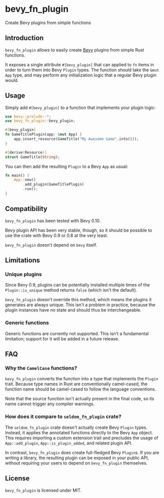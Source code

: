 # bevy_fn_plugin

Create Bevy plugins from simple functions

## Introduction

`bevy_fn_plugin` allows to easily create [Bevy](https://bevyengine.org) plugins
from simple Rust functions.

It exposes a single attribute `#[bevy_plugin]` that can applied to `fn` items in order to
turn them into Bevy `Plugin` types. The function should take the `&mut App` type,
and may perform any initialization logic that a regular Bevy plugin would.

## Usage

Simply add `#[bevy_plugin]` to a function that implements your plugin logic:

```rust
use bevy::prelude::*;
use bevy_fn_plugin::bevy_plugin;

#[bevy_plugin]
fn GameTitlePlugin(app: &mut App) {
    app.insert_resource(GameTitle("My Awesome Game".into()));
}

#[derive(Resource)]
struct GameTitle(String);
```

You can then add the resulting `Plugin` to a Bevy `App` as usual:

```rust
fn main() {
    App::new()
        .add_plugin(GameTitlePlugin)
        .run();
}
```

## Compatibility

`bevy_fn_plugin` has been tested with Bevy 0.10.

Bevy plugin API has been very stable, though, so it should be possible to use the crate
with Bevy 0.9 or 0.8 at the very least.

`bevy_fn_plugin` doesn't depend on `bevy` itself.

## Limitations

### Unique plugins

Since Bevy 0.9, plugins can be potentially installed multiple times of the `Plugin::is_unique`
method returns `false` (which isn't the default).

`bevy_fn_plugin` doesn't override this method, which means the plugins it generates are always
unique. This isn't a problem in practice, because the plugin instances have no state and should
thus be interchangeable.

### Generic functions

Generic functions are currently not supported. This isn't a fundamental limitation; support for it
will be added in a future release.

## FAQ

### Why the `CamelCase` functions?

`bevy_fn_plugin` converts the function into a type that implements the  `Plugin` trait.
Because type names in Rust are conventionally camel-cased, the function name should be camel-cased
to follow the language conventions.

Note that the source function isn't actually present in the final code, so its name cannot trigger
any compiler warnings.

### How does it compare to `seldom_fn_plugin` crate?

The `seldom_fn_plugin` crate doesn't actually create Bevy `Plugin` types. Instead, it applies
the annotated functions directly to the Bevy `App` object. This requires importing
a custom extension trait and precludes the usage of `App::add_plugin`, `App::is_plugin_added`,
and related plugin API.

In contrast, `bevy_fn_plugin` does create full-fledged Bevy `Plugin`s.
If you are writing a library, the resulting plugin can be exposed in your public API,
without requiring your users to depend on `bevy_fn_plugin` themselves.

## License

`bevy_fn_plugin` is licensed under MIT.
